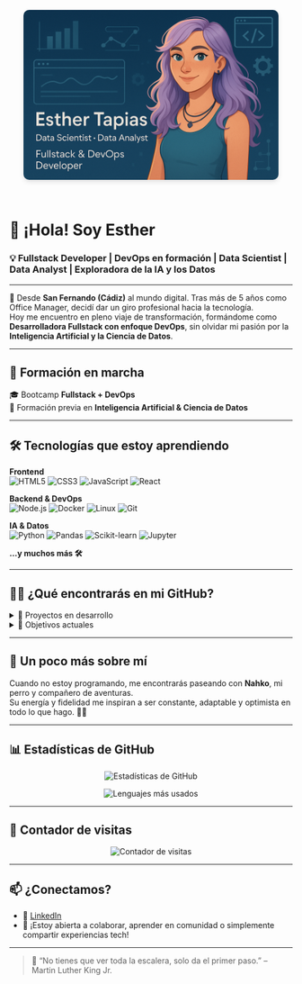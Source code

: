 <!-- Banner de cabecera -->
<p align="center">
  <img src="BANNER2.png" alt="Esther Tapias Banner" 
       style="border-radius: 10px; max-width: 90%; width: 600px; height: auto; box-shadow: 0 4px 8px rgba(0,0,0,0.1); margin-bottom: 30px;" />
</p>


# 👋 ¡Hola! Soy Esther

### 💡 Fullstack Developer | DevOps en formación | Data Scientist | Data Analyst | Exploradora de la IA y los Datos

---

📍 Desde **San Fernando (Cádiz)** al mundo digital. Tras más de 5 años como Office Manager, decidí dar un giro profesional hacia la tecnología.  
Hoy me encuentro en pleno viaje de transformación, formándome como **Desarrolladora Fullstack con enfoque DevOps**, sin olvidar mi pasión por la **Inteligencia Artificial y la Ciencia de Datos**.

---

## 🚀 Formación en marcha

🎓 Bootcamp **Fullstack + DevOps**  
🔬 Formación previa en **Inteligencia Artificial & Ciencia de Datos**

---

## 🛠️ Tecnologías que estoy aprendiendo

**Frontend**  
![HTML5](https://img.shields.io/badge/HTML5-E34F26?style=flat-square&logo=html5&logoColor=fff)
![CSS3](https://img.shields.io/badge/CSS3-1572B6?style=flat-square&logo=css3&logoColor=fff)
![JavaScript](https://img.shields.io/badge/JavaScript-F7DF1E?style=flat-square&logo=javascript&logoColor=000)
![React](https://img.shields.io/badge/React-20232A?style=flat-square&logo=react&logoColor=61DAFB)

**Backend & DevOps**  
![Node.js](https://img.shields.io/badge/Node.js-339933?style=flat-square&logo=node.js&logoColor=fff)
![Docker](https://img.shields.io/badge/Docker-2496ED?style=flat-square&logo=docker&logoColor=fff)
![Linux](https://img.shields.io/badge/Linux-FCC624?style=flat-square&logo=linux&logoColor=000)
![Git](https://img.shields.io/badge/Git-F05032?style=flat-square&logo=git&logoColor=fff)

**IA & Datos**  
![Python](https://img.shields.io/badge/Python-3776AB?style=flat-square&logo=python&logoColor=fff)
![Pandas](https://img.shields.io/badge/Pandas-150458?style=flat-square&logo=pandas&logoColor=white)
![Scikit-learn](https://img.shields.io/badge/scikit--learn-F7931E?style=flat-square&logo=scikit-learn&logoColor=white)
![Jupyter](https://img.shields.io/badge/Jupyter-F37626?style=flat-square&logo=jupyter&logoColor=fff)

**...y muchos más 🛠️**

---

## 👩‍💻 ¿Qué encontrarás en mi GitHub?

<details>
  <summary>📁 Proyectos en desarrollo</summary>

- 🌐 Aplicaciones web con React & Node.js  
- ⚙️ Automatizaciones con Bash y GitHub Actions  
- 📊 Visualizaciones y análisis de datos  
- 🧠 Mini proyectos de IA y aprendizaje automático  
- 🧪 Pruebas unitarias con JavaScript y Jest  
</details>

<details>
  <summary>🧠 Objetivos actuales</summary>

- 🧱 Dominar el stack MERN (MongoDB, Express, React, Node)
- 🔄 Implementar flujos CI/CD y contenedores con Docker
- 🤖 Aplicar modelos de machine learning a casos reales
- 🧠 Unir el desarrollo con la inteligencia de los datos
</details>

---

## 🐾 Un poco más sobre mí

Cuando no estoy programando, me encontrarás paseando con **Nahko**, mi perro y compañero de aventuras.  
Su energía y fidelidad me inspiran a ser constante, adaptable y optimista en todo lo que hago. 🐶💛

---

## 📊 Estadísticas de GitHub

<p align="center">
  <img src="https://github-readme-stats.vercel.app/api?username=EstherTapias&show_icons=true&theme=tokyonight" alt="Estadísticas de GitHub" />
</p>

<p align="center">
  <img src="https://github-readme-stats.vercel.app/api/top-langs/?username=EstherTapias&layout=compact&theme=tokyonight" alt="Lenguajes más usados" />
</p>

---

## 👀 Contador de visitas

<p align="center">
  <img src="https://komarev.com/ghpvc/?username=EstherTapias&color=blue&style=flat-square" alt="Contador de visitas" />
</p>


---

## 📫 ¿Conectamos?

- 💼 [LinkedIn](https://www.linkedin.com/in/esther-tapias-paez-camino/)
- 💬 ¡Estoy abierta a colaborar, aprender en comunidad o simplemente compartir experiencias tech!

---

> 💬 “No tienes que ver toda la escalera, solo da el primer paso.” – Martin Luther King Jr.

